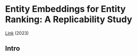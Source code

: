 # Entity Embeddings for Entity Ranking: A Replicability Study

[Link](https://link.springer.com/chapter/10.1007/978-3-031-28241-6_8) (2023)

## Intro